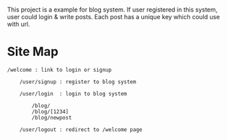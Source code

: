 # 

This project is a example for blog system. 
If user registered in this system, user could login & write posts.
Each post has a unique key which could use with url.


# Site Map

    /welcome : link to login or signup

        /user/signup : register to blog system

        /user/login  : login to blog system

            /blog/
            /blog/[1234]
            /blog/newpost

        /user/logout : redirect to /welcome page



